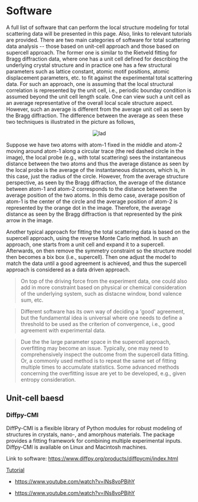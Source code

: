 Software
===

A full list of software that can perform the local structure modeling for total scattering data will be presented in this page. Also, links to relevant tutorials are provided. There are two main categories of software for total scattering data analysis -- those based on unit-cell approach and those based on supercell approach. The former one is similar to the Rietveld fitting for Bragg diffraction data, where one has a unit cell defined for describing the underlying crystal structure and in practice one has a few structural parameters such as lattice constant, atomic motif positions, atomic displacement parameters, etc. to fit against the experimental total scattering data. For such an approach, one is assuming that the local structural correlation is represented by the unit cell, i.e., periodic bounday condition is assumed beyond the unit cell length scale. One can view such a unit cell as an average representative of the overall local scale structure aspect. However, such an average is different from the average unit cell as seen by the Bragg diffraction. The difference between the average as seen these two techniques is illustrated in the picture as follows,

<p align='center'>
<img src="../../imgs/local_ave_diff.png"
   style="border:none;"
   alt="lad"
   title="lad" />
<br />
</p>

Suppose we have two atoms with atom-1 fixed in the middle and atom-2 moving around atom-1 along a circular trace (the red dashed circle in the image), the local probe (e.g., with total scattering) sees the instantaneous distance between the two atoms and thus the average distance as seen by the local probe is the average of the instantaneous distances, which is, in this case, just the radius of the circle. However, from the average structure perspective, as seen by the Bragg diffraction, the average of the distance between atom-1 and atom-2 corresponds to the distance between the average position of the two atoms. In this demo case, average position of atom-1 is the center of the circle and the average position of atom-2 is represented by the orange dot in the image. Therefore, the average distance as seen by the Bragg diffraction is that represented by the pink arrow in the image.

Another typical approach for fitting the total scattering data is based on the supercell approach, using the reverse Monte Carlo method. In such an approach, one starts from a unit cell and expand it to a supercell. Afterwards, on then remove the symmetry constraint so the structure model then becomes a bix box (i.e., supercell). Then one adjust the model to match the data until a good agreement is achieved, and thus the supercell approach is considered as a data driven approach.

> On top of the driving force from the experiment data, one could also add in more constraint based on physical or chemical consideration of the underlying system, such as distacne window, bond valence sum, etc.

> Different software has its own way of deciding a 'good' agreement, but the fundamental idea is universal where one needs to define a threshold to be used as the criterion of convergence, i.e., good agreement with experimental data.

> Due the the large parameter space in the supercell approach, overfitting may become an issue. Typically, one may need to comprehensively inspect the outcome from the supercell data fitting. Or, a commonly used method is to repeat the same set of fitting multiple times to accumulate statistics. Some advanced methods concerning the overfitting issue are yet to be developed, e.g., given entropy consideration.

## Unit-cell baesd

### Diffpy-CMI

DiffPy-CMI is a flexible library of Python modules for robust modeling of structures in crystals, nano-, and amorphous materials. The package provides a fitting framework for combining multiple experimental inputs. Diffpy-CMI is available on Linux and Macintosh machines.

Link to software: <a href="https://www.diffpy.org/products/diffpycmi/index.html" target="_blank">https://www.diffpy.org/products/diffpycmi/index.html</a>

<u>Tutorial</u>

- <a href="https://www.youtube.com/watch?v=lNs8voPBjhY" target="_blank">https://www.youtube.com/watch?v=lNs8voPBjhY

- <a href="https://www.diffpy.org/products/diffpycmi/index.html" target="_blank">https://www.youtube.com/watch?v=lNs8voPBjhY</a>